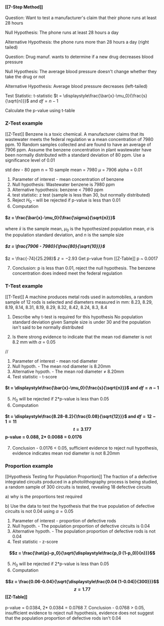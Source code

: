 #### [[7-Step Method]]

Question: Want to test a manufacturer's claim that their phone runs at least 28 hours

Null Hypothesis: The phone runs at least 28 hours a day

Alternative Hypothesis: the phone runs more than 28 hours a day (right tailed)


Question: Drug manuf. wants to determine if a new drug decreases blood pressure

Null Hypothesis: The average blood pressure doesn't change whether they take the drug or not

Alternative Hypothesis: Average blood pressure decreases (left-tailed)


 Test Statistic: t-statistic
 $t = \displaystyle\frac{\bar{x}-\mu_0}{\frac{s}{\sqrt{n}}}$ and $df = n - 1$
 
 Calculate the p-value using t-table


### Z-Test example
[[Z-Test]]
Benzene is a toxic chemical. A manufacturer claims that its wastewater meets the federal regulation w a mean concentration of 7980 ppm. 10 Random samples collected and are found to have an average of 7906 ppm. Assume the benzene concentration in plant wastewater have been normally distributed with a standard deviation of 80 ppm. Use a significance level of 0.01

std dev - 80 ppm
n = 10
sample mean = 7980
$\mu$ = 7906
alpha = 0.01

1. Parameter of interest - mean concentration of benzene
2. Null hypothesis: Wastewater benzene is 7980 ppm
3. Alternative hypothesis: benzene < 7980 ppm
4. test statistic: z test (sample is less than 30, but normally distributed)
5. Reject $H_0$ - will be rejected if p-value is less than 0.01
6. Computation
#### $z = \frac{\bar{x}-\mu_0}{\frac{\sigma}{\sqrt{n}}}$
 where $\bar{x}$ is the sample mean, $\mu_0$ is the hypothesized population mean, $\sigma$ is the population standard deviation, and $n$ is the sample size 
##### $z = \frac{7906 - 7980}{\frac{80}{\sqrt{10}}}$
$z = \frac{-74}{25.298}$
$z = -2.93$
Get p-value from [[Z-Table]]
p ~ 0.0017

7. Conclusion: p is less than 0.01, reject the null hypothesis. The benzene concentration does indeed meet the federal regulation


### T-Test example
[[T-Test]]
A machine produces metal rods used in automobiles, a random sample of 12 rods is selected and diameters measured in mm:
8.23, 8.29, 8.19, 8.14, 8.31, 8.19, 8.29, 8.32, 8.42, 8.24, 8.3, 8.4

1. Describe why t-test is required for this hypothesis
No population standard deviation given
Sample size is under 30 and the population isn't said to be normally distributed

2. Is there strong evidence to indicate that the mean rod diameter is not 8.2 mm with $\alpha$ = 0.05

//
1. Parameter of interest - mean rod diameter
2. Null hypoth. - The mean rod diameter is 8.20mm
3. Alternative hypoth. - The mean rod diameter $\neq$ 8.20mm
4. Test statistic - t-score
#### $t = \displaystyle\frac{\bar{x}-\mu_0}{\frac{s}{\sqrt{n}}}$ and $df = n - 1$
5. $H_0$ will be rejected if 2\*p-value is less than 0.05
6. Computation
#### $t = \displaystyle\frac{8.28-8.2}{\frac{0.08}{\sqrt{12}}}$ and $df = 12 - 1=11$ $$t=3.177$$ p-value = $0.088$, 2* 0.0088 = 0.0176
7. Conclusion - 0.0176 < 0.05, sufficient evidence to reject null hypothesis, evidence indicates mean rod diameter is not 8.20mm


### Proportion example
[[Hypothesis Testing for Population Proportion]]
The fraction of a defective integrated circuits produced in a photolithography process is being studied, a random sample of 300 circuits is tested, revealing 18 defective circuits

a) why is the proportions test required

b) Use the data to test the hypothesis that the true population of defective circuits is not 0.04 using $\alpha = 0.05$

1. Parameter of interest - proportion of defective rods
2. Null hypoth. - The population proportion of defective circuits is 0.04
3. Alternative hypoth. - The population proportion of defective rods is not 0.04
4. Test statistic - z-score
#### $$z = \frac{\hat{p}-p_0}{\sqrt{\displaystyle\frac{p_0 (1-p_0)}{n}}}$$
5. $H_0$ will be rejected if 2\*p-value is less than 0.05
6. Computation
#### $$z = \frac{0.06-0.04}{\sqrt{\displaystyle\frac{0.04 (1-0.04)}{300}}}$$$$z=1.77$$[[Z-Table]] 
p-value = $0.0384$, 2* 0.0384 = 0.0768
7. Conclusion - 0.0768 > 0.05, insufficient evidence to reject null hypothesis, evidence does not suggest that the population proportion of defective rods isn't 0.04